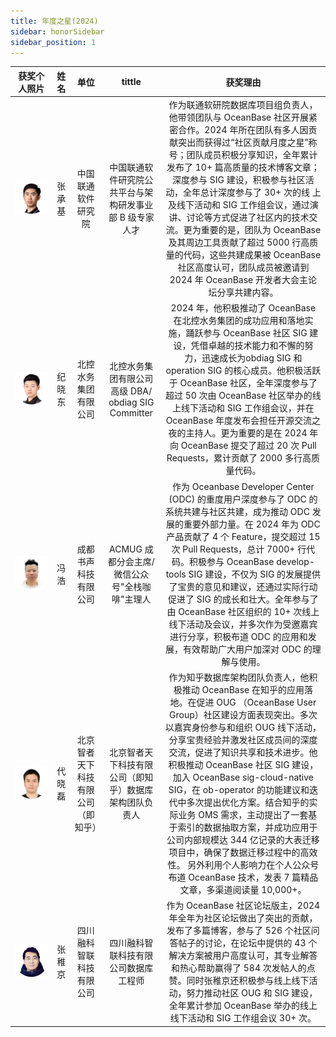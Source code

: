 ```yaml
---
title: 年度之星(2024)
sidebar: honorSidebar
sidebar_position: 1
---
```

<div class="team-members-table">

| 获奖个人照片 | 姓名 | 单位 |tittle  |获奖理由 |
|:----:|:----:|:---------:|:----:|:----:|
|![张承基](/img/honor/zhangchengji.png "张承基") | <span class="name-column">张承基</span> | <span class="company-column">中国联通软件研究院</span>  |中国联通软件研究院公共平台与架构研发事业部 B 级专家人才|作为联通软研院数据库项目组负责人，他带领团队与 OceanBase 社区开展紧密合作。2024 年所在团队有多人因贡献突出而获得过“社区贡献月度之星”称号；团队成员积极分享知识，全年累计发布了 10+ 篇高质量的技术博客文章；深度参与 SIG 建设，积极参与社区活动，全年总计深度参与了 30+ 次的线 上及线下活动和 SIG 工作组会议，通过演讲、讨论等方式促进了社区内的技术交流。更为重要的是，团队为 OceanBase 及其周边工具贡献了超过 5000 行高质量的代码，这些共建成果被 OceanBase 社区高度认可，团队成员被邀请到 2024 年 OceanBase 开发者大会主论坛分享共建内容。|
|![纪晓东](/img/honor/jixiaodong.png "纪晓东") | <span class="name-column">纪晓东</span> | <span class="company-column">北控水务集团有限公司</span>  |北控水务集团有限公司高级 DBA/ obdiag SIG Committer|2024 年，他积极推动了 OceanBase 在北控水务集团的成功应用和落地实施，踊跃参与 OceanBase 社区 SIG 建设，凭借卓越的技术能力和不懈的努力，迅速成长为obdiag SIG 和 operation SIG 的核心成员。他积极活跃于 OceanBase 社区，全年深度参与了超过 50 次由 OceanBase 社区举办的线上线下活动和 SIG 工作组会议，并在 OceanBase 年度发布会担任开源交流之夜的主持人。更为重要的是在 2024 年向 OceanBase 提交了超过 20 次 Pull Requests，累计贡献了 2000 多行高质量代码。|
|![冯浩](/img/honor/fenghao.png "冯浩") | <span class="name-column">冯浩</span> | <span class="company-column">成都书声科技有限公司</span> |ACMUG 成都分会主席/微信公众号"全栈咖啡"主理人 |作为 Oceanbase Developer Center (ODC) 的重度用户深度参与了 ODC 的系统共建与社区共建，成为推动 ODC 发展的重要外部力量。在 2024 年为 ODC 产品贡献了 4 个 Feature，提交超过 15 次 Pull Requests，总计 7000+ 行代码。积极参与 OceanBase develop-tools SIG 建设，不仅为 SIG 的发展提供了宝贵的意见和建议，还通过实际行动促进了 SIG 的成长和壮大。全年参与了由 OceanBase 社区组织的 10+ 次线上线下活动及会议，并多次作为受邀嘉宾进行分享，积极布道 ODC 的应用和发展，有效帮助广大用户加深对 ODC 的理解与使用。|
|![代晓磊 ](/img/honor/daixiaolei.png "代晓磊 ") | <span class="name-column">代晓磊 </span> | <span class="company-column">北京智者天下科技有限公司（即知乎）</span> |北京智者天下科技有限公司（即知乎）数据库架构团队负责人 |作为知乎数据库架构团队负责人，他积极推动 OceanBase 在知乎的应用落地。在促进 OUG （OceanBase User Group）社区建设方面表现突出。多次以嘉宾身份参与和组织 OUG 线下活动，分享宝贵经验并激发社区成员间的深度交流，促进了知识共享和技术进步。他积极推动 OceanBase 社区 SIG 建设，加入 OceanBase sig-cloud-native SIG，在 ob-operator 的功能建议和迭代中多次提出优化方案。结合知乎的实际业务 OMS 需求，主动提出了一套基于索引的数据抽取方案，并成功应用于公司内部规模达 344 亿记录的大表迁移项目中，确保了数据迁移过程中的高效性。 另外利用个人影响力在个人公众号布道 OceanBase 技术，发表 7 篇精品文章，多渠道阅读量 10,000+。|
|![张稚京](/img/honor/zhangzhijing.png "张稚京") | <span class="name-column">张稚京</span> | <span class="company-column">四川融科智联科技有限公司</span> |四川融科智联科技有限公司数据库工程师 |作为 OceanBase 社区论坛版主，2024 年全年为社区论坛做出了突出的贡献，发布了多篇博客，参与了 526 个社区问答帖子的讨论，在论坛中提供的 43 个解决方案被用户高度认可，其专业解答和热心帮助赢得了 584 次发帖人的点赞。同时张稚京还积极参与线上线下活动，努力推动社区 OUG 和 SIG 建设，全年累计参加 OceanBase 举办的线上线下活动和 SIG 工作组会议 30+ 次。|

</div>